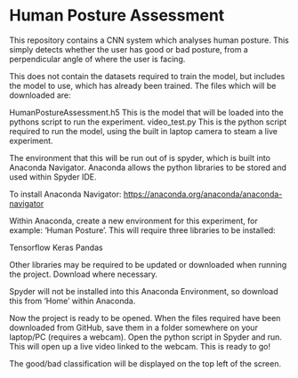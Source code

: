 # Human Posture Assessment
This repository contains a CNN system which analyses human posture. This simply detects whether the user has good or bad posture, from a perpendicular angle of where the user is facing.

This does not contain the datasets required to train the model, but includes the model to use, which has already been trained. The files which will be downloaded are:

HumanPostureAssessment.h5
This is the model that will be loaded into the pythons script to run the experiment.
video_test.py
This is the python script required to run the model, using the built in laptop camera to steam a live experiment.

The environment that this will be run out of is spyder, which is built into Anaconda Navigator. Anaconda allows the python libraries to be stored and used within Spyder IDE. 

To install Anaconda Navigator: https://anaconda.org/anaconda/anaconda-navigator 

Within Anaconda, create a new environment for this experiment, for example: ‘Human Posture’. This will require three libraries to be installed:

Tensorflow
Keras
Pandas 

Other libraries may be required to be updated or downloaded when running the project. Download where necessary.

Spyder will not be installed into this Anaconda Environment, so download this from ‘Home’ within Anaconda.

Now the project is ready to be opened. When the files required have been downloaded from GitHub, save them in a folder somewhere on your laptop/PC (requires a webcam). Open the python script in Spyder and run. This will open up a live video linked to the webcam. This is ready to go! 

The good/bad classification will be displayed on the top left of the screen.


